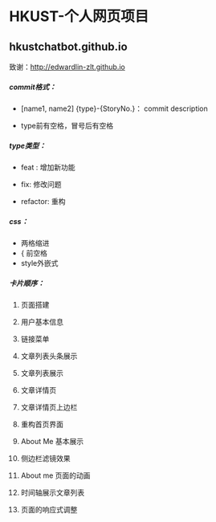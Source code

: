 # HKUST-个人网页项目

## hkustchatbot.github.io

致谢：<http://edwardlin-zlt.github.io>

##### commit格式：

* [name1, name2] {type}-{StoryNo.}： commit description

* type前有空格，冒号后有空格

##### type类型：

* feat : 增加新功能

* fix: 修改问题
* refactor: 重构

##### css：

* 两格缩进
* { 前空格
* style外嵌式

##### 卡片顺序：

1. 页面搭建
2. 用户基本信息
3. 链接菜单
4. 文章列表头条展示
5. 文章列表展示
6. 文章详情页
7. 文章详情页上边栏
8. 重构首页界面

9. About Me 基本展示

10. 侧边栏滤镜效果

11. About me 页面的动画

12. 时间轴展示文章列表

13. 页面的响应式调整
